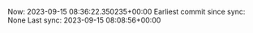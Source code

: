 Now: 2023-09-15 08:36:22.350235+00:00 Earliest commit since sync: None Last sync: 2023-09-15 08:08:56+00:00
